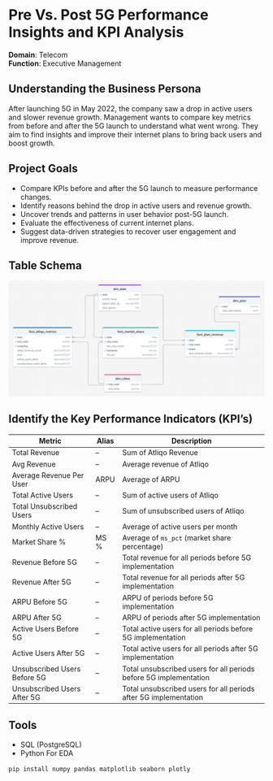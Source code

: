 # Pre Vs. Post 5G Performance Insights and KPI Analysis
__Domain__:  Telecom          
__Function__: Executive Management

## Understanding the Business Persona
After launching 5G in May 2022, the company saw a drop in active users and slower revenue growth. Management wants to compare key metrics from before and after the 5G launch to understand what went wrong. They aim to find insights and improve their internet plans to bring back users and boost growth.

## Project Goals
- Compare KPIs before and after the 5G launch to measure performance changes.
- Identify reasons behind the drop in active users and revenue growth.
- Uncover trends and patterns in user behavior post-5G launch.
- Evaluate the effectiveness of current internet plans.
- Suggest data-driven strategies to recover user engagement and improve revenue.

## Table Schema
![](https://github.com/Shandeep-Raula/Post-5G-Performance-Insights-and-KPI-Analysis/blob/main/Figure/Data%20Model.png)

## Identify the Key Performance Indicators (KPI’s)
| **Metric**                   | **Alias** | **Description**                                                   |
| ---------------------------- | --------- | ----------------------------------------------------------------- |
| Total Revenue                | –         | Sum of Atliqo Revenue                                             |
| Avg Revenue                  | –         | Average revenue of Atliqo                                         |
| Average Revenue Per User     | ARPU      | Average of ARPU                                                   |
| Total Active Users           | –         | Sum of active users of Atliqo                                     |
| Total Unsubscribed Users     | –         | Sum of unsubscribed users of Atliqo                               |
| Monthly Active Users         | –         | Average of active users per month                                 |
| Market Share %               | MS %      | Average of `ms_pct` (market share percentage)                     |
| Revenue Before 5G            | –         | Total revenue for all periods before 5G implementation            |
| Revenue After 5G             | –         | Total revenue for all periods after 5G implementation             |
| ARPU Before 5G               | –         | ARPU of periods before 5G implementation                          |
| ARPU After 5G                | –         | ARPU of periods after 5G implementation                           |
| Active Users Before 5G       | –         | Total active users for all periods before 5G implementation       |
| Active Users After 5G        | –         | Total active users for all periods after 5G implementation        |
| Unsubscribed Users Before 5G | –         | Total unsubscribed users for all periods before 5G implementation |
| Unsubscribed Users After 5G  | –         | Total unsubscribed users for all periods after 5G implementation  |

## Tools 
- SQL (PostgreSQL)
- Python For EDA
```
pip install numpy pandas matplotlib seaborn plotly 
```

